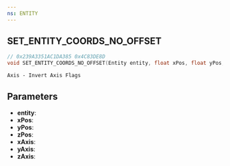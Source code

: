 ```yaml
---
ns: ENTITY
---
```

## SET_ENTITY_COORDS_NO_OFFSET

```c
// 0x239A3351AC1DA385 0x4C83DE8D
void SET_ENTITY_COORDS_NO_OFFSET(Entity entity, float xPos, float yPos, float zPos, BOOL xAxis, BOOL yAxis, BOOL zAxis);
```

```
Axis - Invert Axis Flags  
```

## Parameters
* **entity**: 
* **xPos**: 
* **yPos**: 
* **zPos**: 
* **xAxis**: 
* **yAxis**: 
* **zAxis**: 

